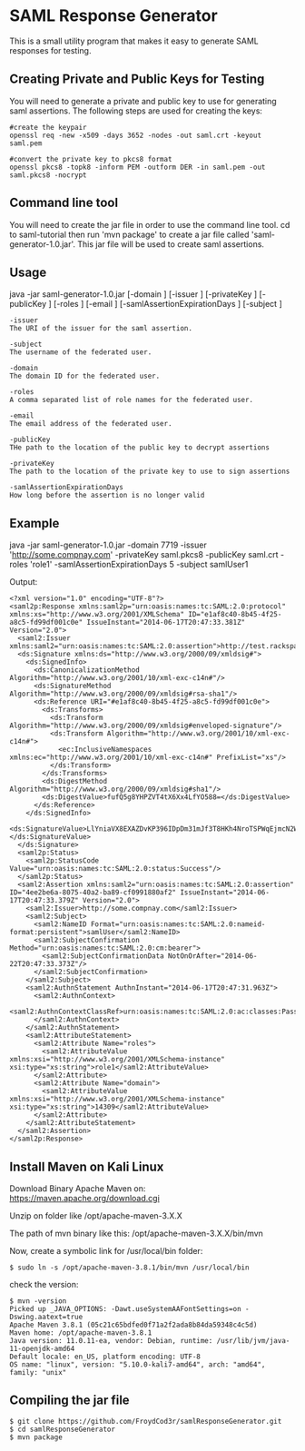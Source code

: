 SAML Response Generator
=======================

This is a small utility program that makes it easy to generate SAML responses for testing.

Creating Private and Public Keys for Testing
--------------------------------------------

You will need to generate a private and public key to use for generating saml assertions. The following steps are used for creating the keys:
```
#create the keypair
openssl req -new -x509 -days 3652 -nodes -out saml.crt -keyout saml.pem

#convert the private key to pkcs8 format
openssl pkcs8 -topk8 -inform PEM -outform DER -in saml.pem -out saml.pkcs8 -nocrypt
```

Command line tool
-----------------

You will need to create the jar file in order to use the command line tool. cd to saml-tutorial then run 'mvn package' to create a jar file called 'saml-generator-1.0.jar'. This jar file will be used to create saml assertions.

Usage
-----

java -jar saml-generator-1.0.jar [-domain <arg>] [-issuer <arg>] [-privateKey <arg>] [-publicKey <arg>] [-roles <arg>] [-email <arg>] [-samlAssertionExpirationDays <arg>] [-subject <arg>]

```
-issuer
The URI of the issuer for the saml assertion.

-subject
The username of the federated user.

-domain
The domain ID for the federated user.

-roles
A comma separated list of role names for the federated user.

-email
The email address of the federated user.

-publicKey
THe path to the location of the public key to decrypt assertions

-privateKey
The path to the location of the private key to use to sign assertions

-samlAssertionExpirationDays
How long before the assertion is no longer valid
```

Example
-------

java -jar saml-generator-1.0.jar -domain 7719 -issuer 'http://some.compnay.com' -privateKey saml.pkcs8 -publicKey saml.crt -roles 'role1' -samlAssertionExpirationDays 5 -subject samlUser1

Output:
```
<?xml version="1.0" encoding="UTF-8"?>
<saml2p:Response xmlns:saml2p="urn:oasis:names:tc:SAML:2.0:protocol" xmlns:xs="http://www.w3.org/2001/XMLSchema" ID="e1af8c40-8b45-4f25-a8c5-fd99df001c0e" IssueInstant="2014-06-17T20:47:33.381Z" Version="2.0">
  <saml2:Issuer xmlns:saml2="urn:oasis:names:tc:SAML:2.0:assertion">http://test.rackspace.com</saml2:Issuer>
  <ds:Signature xmlns:ds="http://www.w3.org/2000/09/xmldsig#">
    <ds:SignedInfo>
      <ds:CanonicalizationMethod Algorithm="http://www.w3.org/2001/10/xml-exc-c14n#"/>
      <ds:SignatureMethod Algorithm="http://www.w3.org/2000/09/xmldsig#rsa-sha1"/>
      <ds:Reference URI="#e1af8c40-8b45-4f25-a8c5-fd99df001c0e">
        <ds:Transforms>
          <ds:Transform Algorithm="http://www.w3.org/2000/09/xmldsig#enveloped-signature"/>
          <ds:Transform Algorithm="http://www.w3.org/2001/10/xml-exc-c14n#">
            <ec:InclusiveNamespaces xmlns:ec="http://www.w3.org/2001/10/xml-exc-c14n#" PrefixList="xs"/>
          </ds:Transform>
        </ds:Transforms>
        <ds:DigestMethod Algorithm="http://www.w3.org/2000/09/xmldsig#sha1"/>
        <ds:DigestValue>fufQ5g8YHPZVT4tX6Xx4LfYO588=</ds:DigestValue>
      </ds:Reference>
    </ds:SignedInfo>
    <ds:SignatureValue>LlYniaVX8EXAZDvKP396IDpDm31mJf3T8HKh4NroTSPWqEjmcN2Wj32QBjSCpzXtE7bhVoRIQQRDRWzAbMjR0gjuy6NK0z1vBQDi4iwuRM6Y+sgsDAqB9wT4h4yi6J7cjnUdNi83VRVYF3F7zVjCq//mDQVkyp+rkhC0Lkxe2kM=</ds:SignatureValue>
  </ds:Signature>
  <saml2p:Status>
    <saml2p:StatusCode Value="urn:oasis:names:tc:SAML:2.0:status:Success"/>
  </saml2p:Status>
  <saml2:Assertion xmlns:saml2="urn:oasis:names:tc:SAML:2.0:assertion" ID="4ee2be6a-8075-40a2-ba89-cf0991880af2" IssueInstant="2014-06-17T20:47:33.379Z" Version="2.0">
    <saml2:Issuer>http://some.compnay.com</saml2:Issuer>
    <saml2:Subject>
      <saml2:NameID Format="urn:oasis:names:tc:SAML:2.0:nameid-format:persistent">samlUser</saml2:NameID>
      <saml2:SubjectConfirmation Method="urn:oasis:names:tc:SAML:2.0:cm:bearer">
        <saml2:SubjectConfirmationData NotOnOrAfter="2014-06-22T20:47:33.373Z"/>
      </saml2:SubjectConfirmation>
    </saml2:Subject>
    <saml2:AuthnStatement AuthnInstant="2014-06-17T20:47:31.963Z">
      <saml2:AuthnContext>
        <saml2:AuthnContextClassRef>urn:oasis:names:tc:SAML:2.0:ac:classes:PasswordProtectedTransport</saml2:AuthnContextClassRef>
      </saml2:AuthnContext>
    </saml2:AuthnStatement>
    <saml2:AttributeStatement>
      <saml2:Attribute Name="roles">
        <saml2:AttributeValue xmlns:xsi="http://www.w3.org/2001/XMLSchema-instance" xsi:type="xs:string">role1</saml2:AttributeValue>
      </saml2:Attribute>
      <saml2:Attribute Name="domain">
        <saml2:AttributeValue xmlns:xsi="http://www.w3.org/2001/XMLSchema-instance" xsi:type="xs:string">14309</saml2:AttributeValue>
      </saml2:Attribute>
    </saml2:AttributeStatement>
  </saml2:Assertion>
</saml2p:Response>
```
Install Maven on Kali Linux
-------

Download Binary Apache Maven on: https://maven.apache.org/download.cgi

Unzip on folder like /opt/apache-maven-3.X.X

The path of mvn binary like this: 
/opt/apache-maven-3.X.X/bin/mvn

Now, create a symbolic link for /usr/local/bin folder:
```
$ sudo ln -s /opt/apache-maven-3.8.1/bin/mvn /usr/local/bin
```

check the version:
```
$ mvn -version
Picked up _JAVA_OPTIONS: -Dawt.useSystemAAFontSettings=on -Dswing.aatext=true
Apache Maven 3.8.1 (05c21c65bdfed0f71a2f2ada8b84da59348c4c5d)
Maven home: /opt/apache-maven-3.8.1
Java version: 11.0.11-ea, vendor: Debian, runtime: /usr/lib/jvm/java-11-openjdk-amd64
Default locale: en_US, platform encoding: UTF-8
OS name: "linux", version: "5.10.0-kali7-amd64", arch: "amd64", family: "unix"
```

Compiling the jar file
-------
```
$ git clone https://github.com/FroydCod3r/samlResponseGenerator.git
$ cd samlResponseGenerator
$ mvn package
```
